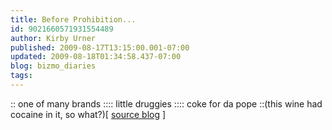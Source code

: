 ```yaml
---
title: Before Prohibition...
id: 9021660571931554489
author: Kirby Urner
published: 2009-08-17T13:15:00.001-07:00
updated: 2009-08-18T01:34:58.437-07:00
blog: bizmo_diaries
tags: 
---
```


[](https://blogger.googleusercontent.com/img/b/R29vZ2xl/AVvXsEi7pWDBVozeXZcCgfmH64g5fpmvc6EIaMzB8pduwV6hZsOsd2S0j5D43y0zckTHFdATmZNJmPkvu9MXkSV08WxBbg-Q-xe55xrs6h7ifnO6VmZNDuchrXI8JGq9bbiwSXaOBqpE/s1600-h/cocawine.gif):: one of many brands ::[](https://blogger.googleusercontent.com/img/b/R29vZ2xl/AVvXsEgwwhW-bmjBAprgqYl_6pR1EojJ2joB8niSID3CGoJRUd0z3djFMriZYab2ntq1_gvu_52M-ItoQmVX1B-kss2jxR39HITTBBWsAKWmo247ISQVtToqeyTPYXbZgezAPhjXHk0Y/s1600-h/toothdrops.gif):: little druggies ::[](https://blogger.googleusercontent.com/img/b/R29vZ2xl/AVvXsEiLvmuoZ6TXwmKn506M-6A2zDZMJTT6IB9fVDa7GO8ewfu78eSvRw3tjxefngCSoYGC_Oytq9BJRCuyMAQKirgdreDQwVk5CYL-i84_Hqzma8yNsUX1IrpQRiSp4-icXyhhILpf/s1600-h/pope_wine.gif):: coke for da pope ::(this wine had cocaine in it, so what?)[ [source blog](http://hypescience.com/10-inacreditaveis-propagandas-antigas-de-cocaina-e-outras-drogas/) ]